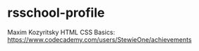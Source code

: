 # rsschool-profile
Maxim Kozyritsky
HTML CSS Basics: https://www.codecademy.com/users/StewieOne/achievements